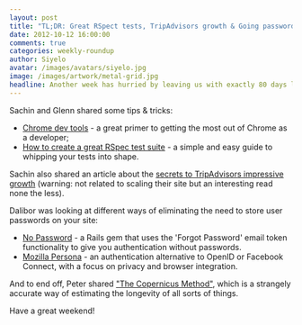 ```yaml
---
layout: post
title: "TL;DR: Great RSpect tests, TripAdvisors growth & Going password-less"
date: 2012-10-12 16:00:00
comments: true
categories: weekly-roundup
author: Siyelo
avatar: /images/avatars/siyelo.jpg
image: /images/artwork/metal-grid.jpg
headline: Another week has hurried by leaving us with exactly 80 days left to the end of 2012! Here's this week's edition of the Dev Chat round-up - let us know if you have any articles that you think we missed over the last 7 days.
---
```


Sachin and Glenn shared some tips & tricks:

* [Chrome dev tools](http://www.igvita.com/slides/2012/devtools-tips-and-tricks/#1) - a great primer to getting the most out of Chrome as a developer;
* [How to create a great RSpec test suite](http://betterspecs.org/) - a simple and easy guide to whipping your tests into shape.

Sachin also shared an article about the [secrets to TripAdvisors impressive growth](http://blogs.hbr.org/cs/2012/10/the_secrets_to_tripadvisors_im.html) (warning: not related to scaling their site but an interesting read none the less).

Dalibor was looking at different ways of eliminating the need to store user passwords on your site:

* [No Password](https://github.com/alsmola/nopassword) - a Rails gem that uses the 'Forgot Password' email token functionality to give you authentication without passwords. 
* [Mozilla Persona](https://hacks.mozilla.org/2012/09/first-beta-release-of-mozilla-persona-login-without-passwords/) - an authentication alternative to OpenID or Facebook Connect, with a focus on privacy and browser integration.

And to end off, Peter shared ["The Copernicus Method"](http://www.futilitycloset.com/2012/09/25/the-copernicus-method/), which is a strangely accurate way of estimating the longevity of all sorts of things.

Have a great weekend!
